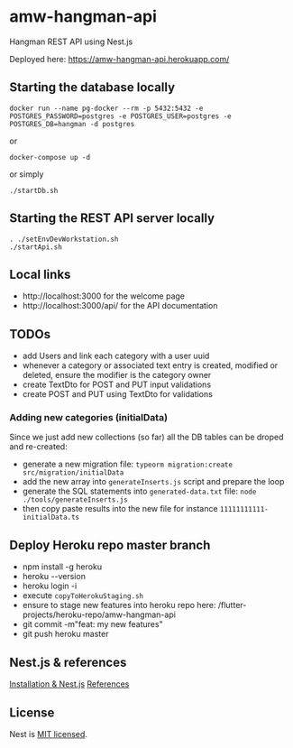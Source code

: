 # amw-hangman-api

Hangman REST API using Nest.js

Deployed here: https://amw-hangman-api.herokuapp.com/

## Starting the database locally

    docker run --name pg-docker --rm -p 5432:5432 -e POSTGRES_PASSWORD=postgres -e POSTGRES_USER=postgres -e POSTGRES_DB=hangman -d postgres

or

    docker-compose up -d

or simply

    ./startDb.sh

## Starting the REST API server locally

    . ./setEnvDevWorkstation.sh
    ./startApi.sh

## Local links

* http://localhost:3000 for the welcome page
* http://localhost:3000/api/ for the API documentation


## TODOs

* add Users and link each category with a user uuid
* whenever a category or associated text entry is created, modified or deleted, ensure the modifier is the category owner
* create TextDto for POST and PUT input validations
* create POST and PUT using TextDto for validations

### Adding new categories (initialData)

Since we just add new collections (so far) all the DB tables can be droped and re-created:

  * generate a new migration file: `typeorm migration:create src/migration/initialData`
  * add the new array into `generateInserts.js` script and prepare the loop
  * generate the SQL statements into `generated-data.txt` file:  `node ./tools/generateInserts.js`
  * then copy paste results into the new file for instance `11111111111-initialData.ts`


## Deploy Heroku repo master branch

* npm install -g heroku
* heroku --version
* heroku login -i
* execute `copyToHerokuStaging.sh`
* ensure to stage new features into heroku repo here: /flutter-projects/heroku-repo/amw-hangman-api
* git commit -m"feat: my new features"
* git push heroku master

## Nest.js & references

[Installation & Nest.js](docs/nestjs.md)
[References](docs/references.md)

## License

Nest is [MIT licensed](LICENSE).
